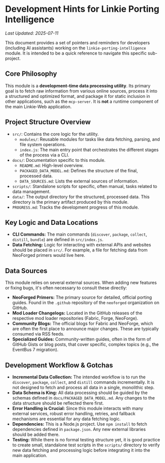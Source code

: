 # Development Hints for Linkie Porting Intelligence

*Last Updated: 2025-07-11*

This document provides a set of pointers and reminders for developers (including AI assistants) working on the `linkie-porting-intelligence` module. It is intended to be a quick reference to navigate this specific sub-project.

## Core Philosophy

This module is a **development-time data processing utility**. Its primary goal is to fetch raw information from various online sources, process it into a structured and optimized format, and package it for static inclusion in other applications, such as the `mcp-server`. It is **not** a runtime component of the main Linkie-Web application.

## Project Structure Overview

-   `src/`: Contains the core logic for the utility.
    -   `modules/`: Reusable modules for tasks like data fetching, parsing, and file system operations.
    -   `index.js`: The main entry point that orchestrates the different stages of the process via a CLI.
-   `docs/`: Documentation specific to this module.
    -   `README.md`: High-level overview.
    -   `PACKAGED_DATA_MODEL.md`: Defines the structure of the final, processed data.
    -   `DATA_SOURCES.md`: Lists the external sources of information.
-   `scripts/`: Standalone scripts for specific, often manual, tasks related to data management.
-   `data/`: The output directory for the structured, processed data. This directory is the primary artifact produced by this module.
-   `PROGRESS.md`: Tracks the development progress of this module.

## Key Logic and Data Locations

-   **CLI Commands:** The main commands (`discover`, `package`, `collect`, `distill`, `bundle`) are defined in `src/index.js`.
-   **Data Fetching:** Logic for interacting with external APIs and websites should be placed in `src/`. For example, a file for fetching data from NeoForged primers would live here.

## Data Sources

This module relies on several external sources. When adding new features or fixing bugs, it's often necessary to consult these directly:

-   **NeoForged Primers:** The primary source for detailed, official porting guides. Found in the `.github` repository of the `neoforged` organization on GitHub.
-   **Mod Loader Changelogs:** Located in the GitHub releases of the respective mod loader repositories (Fabric, Forge, NeoForge).
-   **Community Blogs:** The official blogs for Fabric and NeoForge, which are often the first place to announce major changes. These are typically consumed via RSS feeds.
-   **Specialized Guides:** Community-written guides, often in the form of GitHub Gists or blog posts, that cover specific, complex topics (e.g., the EventBus 7 migration).

## Development Workflow & Gotchas

-   **Incremental Data Collection:** The intended workflow is to run the `discover`, `package`, `collect`, and `distill` commands incrementally. It is not designed to fetch and process all data in a single, monolithic step.
-   **Data Schema is King:** All data processing should be guided by the schemas defined in `docs/PACKAGED_DATA_MODEL.md`. Any changes to the data structure should be reflected there first.
-   **Error Handling is Crucial:** Since this module interacts with many external services, robust error handling, retries, and fallback mechanisms are essential for any data fetching logic.
-   **Dependencies:** This is a Node.js project. Use `npm install` to fetch dependencies defined in `package.json`. Any new external libraries should be added there.
-   **Testing:** While there is no formal testing structure yet, it is good practice to create small, standalone test scripts in the `scripts/` directory to verify new data fetching and processing logic before integrating it into the main application.